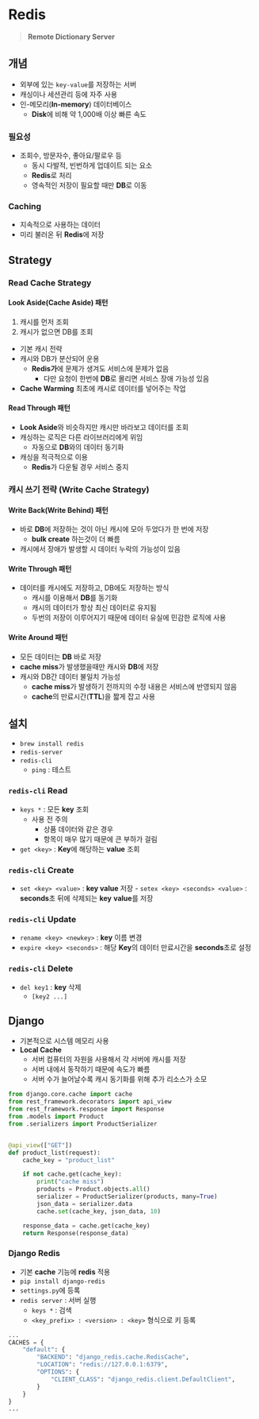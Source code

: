 # Redis 
> **Remote Dictionary Server**

## 개념
- 외부에 있는 `key-value`를 저장하는 서버
- 캐싱이나 세션관리 등에 자주 사용
- 인-메모리(**In-memory**) 데이터베이스
  - **Disk**에 비해 약 1,000배 이상 빠른 속도

### 필요성
- 조회수, 방문자수, 좋아요/팔로우 등
  - 동시 다발적, 빈번하게 업데이트 되는 요소
  - **Redis**로 처리
  - 영속적인 저장이 필요할 때만 **DB**로 이동

### Caching
- 지속적으로 사용하는 데이터
- 미리 불러온 뒤 **Redis**에 저장

## Strategy

### Read Cache Strategy

#### Look Aside(Cache Aside) 패턴

1. 캐시를 먼저 조회
2. 캐시가 없으면 DB를 조회

- 기본 캐시 전략
- 캐시와 DB가 분산되어 운용
  - **Redis가**에 문제가 생겨도 서비스에 문제가 없음
    - 다만 요청이 한번에 **DB**로 몰리면 서비스 장애 가능성 있음
- **Cache Warming** 최초에 캐시로 데이터를 넣어주는 작업

#### Read Through 패턴

- **Look Aside**와 비슷하지만 캐시만 바라보고 데이터를 조회
- 캐싱하는 로직은 다른 라이브러리에게 위임
  - 자동으로 **DB**와의 데이터 동기화
- 캐싱을 적극적으로 이용
  - **Redis**가 다운될 경우 서비스 중지

### 캐시 쓰기 전략 (Write Cache Strategy)

#### Write Back(Write Behind) 패턴
- 바로 **DB**에 저장하는 것이 아닌 캐시에 모아 두었다가 한 번에 저장
  - **bulk create** 하는것이 더 빠름
- 캐시에서 장애가 발생할 시 데이터 누락의 가능성이 있음

#### Write Through 패턴
- 데이터를 캐시에도 저장하고, DB에도 저장하는 방식
  - 캐시를 이용해서 **DB**를 동기화
  - 캐시의 데이터가 항상 최신 데이터로 유지됨
  - 두번의 저장이 이루어지기 때문에 데이터 유실에 민감한 로직에 사용

#### Write Around 패턴
- 모든 데이터는 **DB** 바로 저장
- **cache miss**가 발생했을때만 캐시와 **DB**에 저장
- 캐시와 DB간 데이터 불일치 가능성
    - **cache miss**가 발생하기 전까지의 수정 내용은 서비스에 반영되지 않음 
    - **cache**의 만료시간(**TTL**)을 짧게 잡고 사용

## 설치
- `brew install redis`
- `redis-server`
- `redis-cli`
  - `ping` : 테스트

### `redis-cli` Read
- `keys *` : 모든 **key** 조회
  - 사용 전 주의
    - 상품 데이터와 같은 경우
    - 항목이 매우 많기 때문에 큰 부하가 걸림
​
- `get <key>` : **Key**에 해당하는 **value** 조회
​

### `redis-cli` Create
- `set <key> <value>` : **key value** 저장
​- `setex <key> <seconds> <value>` : **seconds**초 뒤에 삭제되는 **key** **value**를 저장
​
### `redis-cli` Update
- `rename <key> <newkey>` : **key** 이름 변경
- `expire <key> <seconds>` : 해당 **Key**의 데이터 만료시간을 **seconds**초로 설정
​
### `redis-cli` Delete
- `del key1` : **key** 삭제
  - `[key2 ...]` 

## Django
- 기본적으로 시스템 메모리 사용
- **Local Cache**
  - 서버 컴퓨터의 자원을 사용해서 각 서버에 캐시를 저장
  - 서버 내에서 동작하기 때문에 속도가 빠름 
  - 서버 수가 늘어날수록 캐시 동기화를 위해 추가 리소스가 소모

```py
from django.core.cache import cache
from rest_framework.decorators import api_view
from rest_framework.response import Response
from .models import Product
from .serializers import ProductSerializer


@api_view(["GET"])
def product_list(request):
    cache_key = "product_list"

    if not cache.get(cache_key):
        print("cache miss")
        products = Product.objects.all()
        serializer = ProductSerializer(products, many=True)
        json_data = serializer.data
        cache.set(cache_key, json_data, 10)

    response_data = cache.get(cache_key)
    return Response(response_data)
```

### Django Redis
- 기본 **cache** 기능에 **redis** 적용
- `pip install django-redis`
- `settings.py`에 등록
- `redis server` : 서버 실행
  - `keys *` : 검색
  - `<key_prefix> : <version> : <key>` 형식으로 키 등록

```py
...
CACHES = {  
    "default": {
        "BACKEND": "django_redis.cache.RedisCache",
        "LOCATION": "redis://127.0.0.1:6379",
        "OPTIONS": {
            "CLIENT_CLASS": "django_redis.client.DefaultClient",
        }
    }
}
...
```